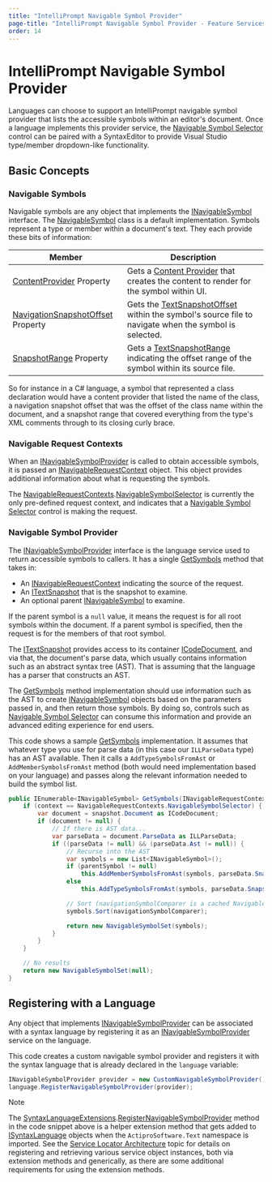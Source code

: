 ```yaml
---
title: "IntelliPrompt Navigable Symbol Provider"
page-title: "IntelliPrompt Navigable Symbol Provider - Feature Services - SyntaxEditor Language Creation Guide"
order: 14
---
```

# IntelliPrompt Navigable Symbol Provider

Languages can choose to support an IntelliPrompt navigable symbol provider that lists the accessible symbols within an editor's document.  Once a language implements this provider service, the [Navigable Symbol Selector](../../user-interface/intelliprompt/navigable-symbol-selector.md) control can be paired with a SyntaxEditor to provide Visual Studio type/member dropdown-like functionality.

## Basic Concepts

### Navigable Symbols

Navigable symbols are any object that implements the [INavigableSymbol](xref:@ActiproUIRoot.Controls.SyntaxEditor.IntelliPrompt.INavigableSymbol) interface.  The [NavigableSymbol](xref:@ActiproUIRoot.Controls.SyntaxEditor.IntelliPrompt.Implementation.NavigableSymbol) class is a default implementation.  Symbols represent a type or member within a document's text.  They each provide these bits of information:

| Member | Description |
|-----|-----|
| [ContentProvider](xref:@ActiproUIRoot.Controls.SyntaxEditor.IntelliPrompt.INavigableSymbol.ContentProvider) Property | Gets a [Content Provider](../../user-interface/intelliprompt/popup-content-providers.md) that creates the content to render for the symbol within UI. |
| [NavigationSnapshotOffset](xref:@ActiproUIRoot.Controls.SyntaxEditor.IntelliPrompt.INavigableSymbol.NavigationSnapshotOffset) Property | Gets the [TextSnapshotOffset](xref:ActiproSoftware.Text.TextSnapshotOffset) within the symbol's source file to navigate when the symbol is selected. |
| [SnapshotRange](xref:@ActiproUIRoot.Controls.SyntaxEditor.IntelliPrompt.INavigableSymbol.SnapshotRange) Property | Gets a [TextSnapshotRange](xref:ActiproSoftware.Text.TextSnapshotRange) indicating the offset range of the symbol within its source file. |

So for instance in a C# language, a symbol that represented a class declaration would have a content provider that listed the name of the class, a navigation snapshot offset that was the offset of the class name within the document, and a snapshot range that covered everything from the type's XML comments through to its closing curly brace.

### Navigable Request Contexts

When an [INavigableSymbolProvider](xref:@ActiproUIRoot.Controls.SyntaxEditor.IntelliPrompt.INavigableSymbolProvider) is called to obtain accessible symbols, it is passed an [INavigableRequestContext](xref:@ActiproUIRoot.Controls.SyntaxEditor.IntelliPrompt.INavigableRequestContext) object.  This object provides additional information about what is requesting the symbols.

The [NavigableRequestContexts](xref:@ActiproUIRoot.Controls.SyntaxEditor.IntelliPrompt.NavigableRequestContexts).[NavigableSymbolSelector](xref:@ActiproUIRoot.Controls.SyntaxEditor.IntelliPrompt.NavigableRequestContexts.NavigableSymbolSelector) is currently the only pre-defined request context, and indicates that a [Navigable Symbol Selector](../../user-interface/intelliprompt/navigable-symbol-selector.md) control is making the request.

### Navigable Symbol Provider

The [INavigableSymbolProvider](xref:@ActiproUIRoot.Controls.SyntaxEditor.IntelliPrompt.INavigableSymbolProvider) interface is the language service used to return accessible symbols to callers.  It has a single [GetSymbols](xref:@ActiproUIRoot.Controls.SyntaxEditor.IntelliPrompt.INavigableSymbolProvider.GetSymbols*) method that takes in:

- An [INavigableRequestContext](xref:@ActiproUIRoot.Controls.SyntaxEditor.IntelliPrompt.INavigableRequestContext) indicating the source of the request.
- An [ITextSnapshot](xref:ActiproSoftware.Text.ITextSnapshot) that is the snapshot to examine.
- An optional parent [INavigableSymbol](xref:@ActiproUIRoot.Controls.SyntaxEditor.IntelliPrompt.INavigableSymbol) to examine.

If the parent symbol is a `null` value, it means the request is for all root symbols within the document.  If a parent symbol is specified, then the request is for the members of that root symbol.

The [ITextSnapshot](xref:ActiproSoftware.Text.ITextSnapshot) provides access to its container [ICodeDocument](xref:ActiproSoftware.Text.ICodeDocument), and via that, the document's parse data, which usually contains information such as an abstract syntax tree (AST).  That is assuming that the language has a parser that constructs an AST.

The [GetSymbols](xref:@ActiproUIRoot.Controls.SyntaxEditor.IntelliPrompt.INavigableSymbolProvider.GetSymbols*) method implementation should use information such as the AST to create [INavigableSymbol](xref:@ActiproUIRoot.Controls.SyntaxEditor.IntelliPrompt.INavigableSymbol) objects based on the parameters passed in, and then return those symbols.  By doing so, controls such as [Navigable Symbol Selector](../../user-interface/intelliprompt/navigable-symbol-selector.md) can consume this information and provide an advanced editing experience for end users.

This code shows a sample [GetSymbols](xref:@ActiproUIRoot.Controls.SyntaxEditor.IntelliPrompt.INavigableSymbolProvider.GetSymbols*) implementation.  It assumes that whatever type you use for parse data (in this case our `ILLParseData` type) has an AST available.  Then it calls a `AddTypeSymbolsFromAst` or `AddMemberSymbolsFromAst` method (both would need implementation based on your language) and passes along the relevant information needed to build the symbol list.

```csharp
public IEnumerable<INavigableSymbol> GetSymbols(INavigableRequestContext context, ITextSnapshot snapshot, INavigableSymbol parentSymbol) {
	if (context == NavigableRequestContexts.NavigableSymbolSelector) {
		var document = snapshot.Document as ICodeDocument;
		if (document != null) {
			// If there is AST data...
			var parseData = document.ParseData as ILLParseData;
			if ((parseData != null) && (parseData.Ast != null)) {
				// Recurse into the AST
				var symbols = new List<INavigableSymbol>();
				if (parentSymbol != null)
					this.AddMemberSymbolsFromAst(symbols, parseData.Snapshot ?? snapshot, parseData.Ast, parentSymbol);
				else
					this.AddTypeSymbolsFromAst(symbols, parseData.Snapshot ?? snapshot, parseData.Ast);

				// Sort (navigationSymbolComparer is a cached NavigableSymbolContentProviderComparer instance)
				symbols.Sort(navigationSymbolComparer);

				return new NavigableSymbolSet(symbols);
			}
		}
	}

	// No results
	return new NavigableSymbolSet(null);
}
```

## Registering with a Language

Any object that implements [INavigableSymbolProvider](xref:@ActiproUIRoot.Controls.SyntaxEditor.IntelliPrompt.INavigableSymbolProvider) can be associated with a syntax language by registering it as an [INavigableSymbolProvider](xref:@ActiproUIRoot.Controls.SyntaxEditor.IntelliPrompt.INavigableSymbolProvider) service on the language.

This code creates a custom navigable symbol provider and registers it with the syntax language that is already declared in the `language` variable:

```csharp
INavigableSymbolProvider provider = new CustomNavigableSymbolProvider();
language.RegisterNavigableSymbolProvider(provider);
```

> [!NOTE]
> The [SyntaxLanguageExtensions](xref:ActiproSoftware.Text.SyntaxLanguageExtensions).[RegisterNavigableSymbolProvider](xref:ActiproSoftware.Text.SyntaxLanguageExtensions.RegisterNavigableSymbolProvider*) method in the code snippet above is a helper extension method that gets added to [ISyntaxLanguage](xref:ActiproSoftware.Text.ISyntaxLanguage) objects when the `ActiproSoftware.Text` namespace is imported.  See the [Service Locator Architecture](../service-locator-architecture.md) topic for details on registering and retrieving various service object instances, both via extension methods and generically, as there are some additional requirements for using the extension methods.
